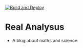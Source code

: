 [![Build and Deploy](https://github.com/mathsblog/mathsblog.github.io/actions/workflows/main.yml/badge.svg?branch=main)](https://github.com/mathsblog/mathsblog.github.io/actions/workflows/main.yml)

# Real Analysus

- A blog about maths and science.
